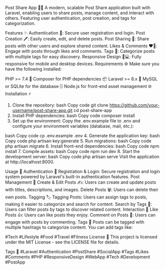 Post Share App 📝💬
A modern, scalable Post Share application built with Laravel, enabling users to share posts, manage content, and interact with others. Featuring user authentication, post creation, and tags for categorization.

Features ✨
Authentication 🔐: Secure user registration and login.
Post Creation 🖊️: Easily create, edit, and delete posts.
Post Sharing 🔄: Share posts with other users and explore shared content.
Likes & Comments ❤️💬: Engage with posts through likes and comments.
Tags 🔖: Categorize posts with multiple tags for easy discovery.
Responsive Design 📱💻: Fully responsive for mobile and desktop devices.
Requirements ⚙️
Make sure you have the following installed:

PHP >= 7.4 🐘
Composer for PHP dependencies 📦
Laravel >= 8.x 🚀
MySQL or SQLite for the database 🗄️
Node.js for front-end asset management 🌐
Installation ⚡
1. Clone the repository:
bash
Copy code
git clone https://github.com/your-username/post-share-app.git
cd post-share-app
2. Install PHP dependencies:
bash
Copy code
composer install
3. Set up the environment:
Copy the .env.example file to .env and configure your environment variables (database, mail, etc.):

bash
Copy code
cp .env.example .env
4. Generate the application key:
bash
Copy code
php artisan key:generate
5. Run migrations:
bash
Copy code
php artisan migrate
6. Install front-end dependencies:
bash
Copy code
npm install
7. Compile assets:
bash
Copy code
npm run dev
8. Start the development server:
bash
Copy code
php artisan serve
Visit the application at http://localhost:8000.

Usage 📱
Authentication 🔐
Registration & Login: Secure registration and login system powered by Laravel's built-in authentication features.
Post Management 📃
Create & Edit Posts ✍️: Users can create and update posts with titles, descriptions, and images.
Delete Posts 🗑️: Users can delete their own posts.
Tagging 🏷️
Tagging Posts: Users can assign tags to posts, making it easier to categorize and search for content.
Search by Tags 🔎: Users can filter posts by tags to discover related content.
Interaction 💬
Like Posts 👍: Users can like posts they enjoy.
Comment on Posts 💬: Users can engage with posts by commenting.
Tags 🔖
Posts can be tagged with multiple hashtags to categorize content. You can add tags like:

#Tech
#Lifestyle
#Food
#Travel
#Fitness
License 📄
This project is licensed under the MIT License - see the LICENSE file for details.

Tags 🌟
#Laravel #Authentication #PostShare #SocialApp #Tags #Likes #Comments #PHP #ResponsiveDesign #WebApp #Tech #Development #PostApp

